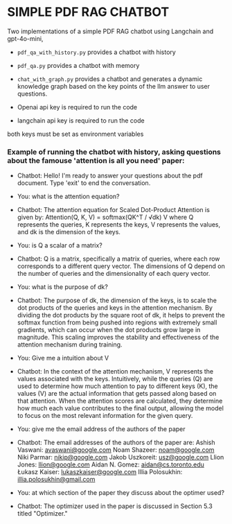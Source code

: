 # SIMPLE PDF RAG CHATBOT

Two implementations of a simple PDF RAG chatbot using Langchain and gpt-4o-mini,
- `pdf_qa_with_history.py` provides a chatbot with history
- `pdf_qa.py` provides a chatbot with memory
- `chat_with_graph.py` provides a chatbot and generates a dynamic knowledge graph based on the key points of the llm answer to user questions.



- Openai api key is required to run the code
- langchain api key is required to run the code

both keys must be set as environment variables

### Example of running the chatbot with history, asking questions about the famouse 'attention is all you need' paper:

- Chatbot: Hello! I'm ready to answer your questions about the pdf document. Type 'exit' to end the conversation.
- You: what is the attention equation?
- Chatbot: The attention equation for Scaled Dot-Product Attention is given by:
Attention(Q, K, V) = softmax(QK^T / √dk) V
where Q represents the queries, K represents the keys, V represents the values, and dk is the dimension of the keys.
- You: is Q a scalar of a matrix?
- Chatbot: Q is a matrix, specifically a matrix of queries, where each row corresponds to a different query vector. The dimensions of Q depend on the number of queries and the dimensionality of each query vector.
- You: what is the purpose of dk?
- Chatbot: The purpose of dk, the dimension of the keys, is to scale the dot products of the queries and keys in the attention mechanism. By dividing the dot products by the square root of dk, it helps to prevent the softmax function from being pushed into regions with extremely small gradients, which can occur when the dot products grow large in magnitude. This scaling improves the stability and effectiveness of the attention mechanism during training.
- You: Give me a intuition about V
- Chatbot: In the context of the attention mechanism, V represents the values associated with the keys. Intuitively, while the queries (Q) are used to determine how much attention to pay to different keys (K), the values (V) are the actual information that gets passed along based on that attention. When the attention scores are calculated, they determine how much each value contributes to the final output, allowing the model to focus on the most relevant information for the given query.
- You: give me the email address of the authors of the paper
- Chatbot: The email addresses of the authors of the paper are:
Ashish Vaswani: avaswani@google.com
Noam Shazeer: noam@google.com
Niki Parmar: nikip@google.com
Jakob Uszkoreit: usz@google.com
Llion Jones: llion@google.com
Aidan N. Gomez: aidan@cs.toronto.edu
Łukasz Kaiser: lukaszkaiser@google.com
Illia Polosukhin: illia.polosukhin@gmail.com

- You: at which section of the paper they discuss about the optimer used?
- Chatbot: The optimizer used in the paper is discussed in Section 5.3 titled "Optimizer."
